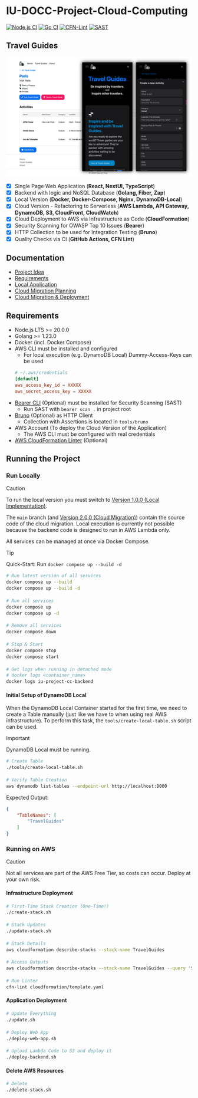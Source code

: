 # IU-DOCC-Project-Cloud-Computing

[![Node.js CI](https://github.com/marcelfrey29/IU-DOCC-Project-Cloud-Computing/actions/workflows/ci-node.yml/badge.svg)](https://github.com/marcelfrey29/IU-DOCC-Project-Cloud-Computing/actions/workflows/ci-node.yml)
[![Go CI](https://github.com/marcelfrey29/IU-DOCC-Project-Cloud-Computing/actions/workflows/ci-go.yml/badge.svg)](https://github.com/marcelfrey29/IU-DOCC-Project-Cloud-Computing/actions/workflows/ci-go.yml)
[![CFN-Lint](https://github.com/marcelfrey29/IU-DOCC-Project-Cloud-Computing/actions/workflows/cfn-lint.yml/badge.svg)](https://github.com/marcelfrey29/IU-DOCC-Project-Cloud-Computing/actions/workflows/cfn-lint.yml)
[![SAST](https://github.com/marcelfrey29/IU-DOCC-Project-Cloud-Computing/actions/workflows/sast.yml/badge.svg)](https://github.com/marcelfrey29/IU-DOCC-Project-Cloud-Computing/workflows/sast.yml)

## Travel Guides

![Application Demo](docs/assets/demo.png)

- [x] Single Page Web Application (**React, NextUI, TypeScript**)
- [x] Backend with logic and NoSQL Database (**Golang, Fiber, Zap**)
- [x] Local Version (**Docker, Docker-Compose, Nginx, DynamoDB-Local**)
- [x] Cloud Version - Refactoring to Serverless (**AWS Lambda, API Gateway, DynamoDB, S3, CloudFront, CloudWatch**)
- [x] Cloud Deployment to AWS via Infrastructure as Code (**CloudFormation**)
- [x] Security Scanning for OWASP Top 10 Issues (**Bearer**)
- [x] HTTP Collection to be used for Integration Testing (**Bruno**)
- [x] Quality Checks via CI (**GitHub Actions, CFN Lint**)

## Documentation

- [Project Idea](docs/01-Idea.md)
- [Requirements](docs/02-Requirements.md)
- [Local Application](docs/03-Local-Application.md)
- [Cloud Migration Planning](docs/04-Plan-Cloud-Migration.md)
- [Cloud Migration & Deployment](docs/05-Cloud-Migration.md)

## Requirements

- Node.js LTS >= 20.0.0
- Golang >= 1.23.0
- Docker (incl. Docker Compose)
- AWS CLI must be installed and configured
    - For local execution (e.g. DynamoDB Local) Dummy-Access-Keys can be used
    ```conf
    # ~/.aws/credentials
    [default]
    aws_access_key_id = XXXXX
    aws_secret_access_key = XXXXX
    ```
- [Bearer CLI](https://github.com/Bearer/bearer) (Optional) must be installed for Security Scanning (SAST)
    - Run SAST with `bearer scan .` in project root
- [Bruno](https://www.usebruno.com/) (Optional) as HTTP Client
    - Collection with Assertions is located in `tools/bruno`
- AWS Account (To deploy the Cloud Version of the Application)
    - The AWS CLI must be configured with real credentials
- [AWS CloudFormation Linter](https://github.com/aws-cloudformation/cfn-lint) (Optional)

## Running the Project 

### Run Locally

> [!CAUTION]
> To run the local version you must switch to [Version 1.0.0 (Local Implementation)](https://github.com/marcelfrey29/IU-DOCC-Project-Cloud-Computing/tree/v1.0.0).
>
> The `main` branch (and [Version 2.0.0 (Cloud Migration)](https://github.com/marcelfrey29/IU-DOCC-Project-Cloud-Computing/tree/v2.0.0)) contain the source code of the cloud migration. 
> Local execution is currently not possible because the backend code is designed to run in AWS Lambda only.

All services can be managed at once via Docker Compose.

> [!TIP]
> Quick-Start: Run `docker compose up --build -d`

```bash
# Run latest version of all services
docker compose up --build
docker compose up --build -d

# Run all services
docker compose up
docker compose up -d

# Remove all services
docker compose down

# Stop & Start
docker compose stop
docker compose start

# Get logs when running in detached mode
# docker logs <container_name>
docker logs iu-project-cc-backend
```

#### Initial Setup of DynamoDB Local

When the DynamoDB Local Container started for the first time, we need to create a Table manually (just like we have to when using real AWS infrastructure).
To perform this task, the `tools/create-local-table.sh` script can be used. 

> [!IMPORTANT]
> DynamoDB Local must be running.

```bash
# Create Table
./tools/create-local-table.sh

# Verify Table Creation
aws dynamodb list-tables --endpoint-url http://localhost:8000
```

Expected Output: 
```json
{
    "TableNames": [
        "TravelGuides"
    ]
}
```

### Running on AWS

> [!CAUTION]
> Not all services are part of the AWS Free Tier, so costs can occur. Deploy at your own risk. 

#### Infrastructure Deployment

```bash
# First-Time Stack Creation (One-Time!)
./create-stack.sh

# Stack Updates
./update-stack.sh

# Stack Details
aws cloudformation describe-stacks --stack-name TravelGuides

# Access Outputs
aws cloudformation describe-stacks --stack-name TravelGuides --query 'Stacks[0].Outputs[?OutputKey==`WebAppBucketName`].OutputValue' --output text

# Run Linter
cfn-lint cloudformation/template.yaml
```

#### Application Deployment

```bash
# Update Everything
./update.sh

# Deploy Web App
./deploy-web-app.sh

# Upload Lambda Code to S3 and deploy it
./deploy-backend.sh
```

#### Delete AWS Resources

```bash
# Delete 
./delete-stack.sh
```
